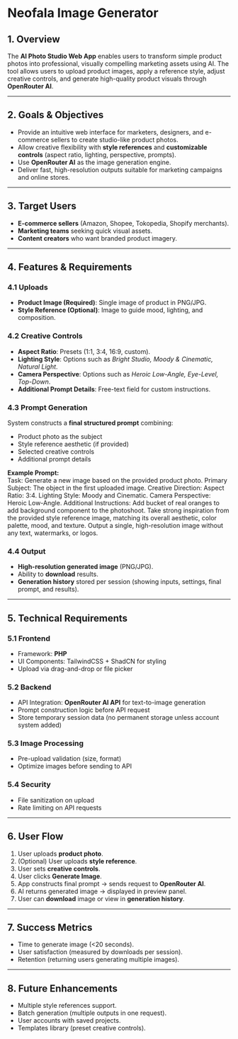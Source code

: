 # Neofala Image Generator

## 1. Overview
The **AI Photo Studio Web App** enables users to transform simple product photos into professional, visually compelling marketing assets using AI. The tool allows users to upload product images, apply a reference style, adjust creative controls, and generate high-quality product visuals through **OpenRouter AI**.

---

## 2. Goals & Objectives
- Provide an intuitive web interface for marketers, designers, and e-commerce sellers to create studio-like product photos.  
- Allow creative flexibility with **style references** and **customizable controls** (aspect ratio, lighting, perspective, prompts).  
- Use **OpenRouter AI** as the image generation engine.  
- Deliver fast, high-resolution outputs suitable for marketing campaigns and online stores.

---

## 3. Target Users
- **E-commerce sellers** (Amazon, Shopee, Tokopedia, Shopify merchants).  
- **Marketing teams** seeking quick visual assets.  
- **Content creators** who want branded product imagery.  

---

## 4. Features & Requirements

### 4.1 Uploads
- **Product Image (Required)**: Single image of product in PNG/JPG.  
- **Style Reference (Optional)**: Image to guide mood, lighting, and composition.  

### 4.2 Creative Controls
- **Aspect Ratio**: Presets (1:1, 3:4, 16:9, custom).  
- **Lighting Style**: Options such as *Bright Studio, Moody & Cinematic, Natural Light*.  
- **Camera Perspective**: Options such as *Heroic Low-Angle, Eye-Level, Top-Down*.  
- **Additional Prompt Details**: Free-text field for custom instructions.  

### 4.3 Prompt Generation
System constructs a **final structured prompt** combining:  
- Product photo as the subject  
- Style reference aesthetic (if provided)  
- Selected creative controls  
- Additional prompt details  

**Example Prompt:**  
Task: Generate a new image based on the provided product photo.
Primary Subject: The object in the first uploaded image.
Creative Direction: Aspect Ratio: 3:4.
Lighting Style: Moody and Cinematic.
Camera Perspective: Heroic Low-Angle.
Additional Instructions: Add bucket of real oranges to add background component to the photoshoot.
Take strong inspiration from the provided style reference image, matching its overall aesthetic, color palette, mood, and texture.
Output a single, high-resolution image without any text, watermarks, or logos.

### 4.4 Output
- **High-resolution generated image** (PNG/JPG).  
- Ability to **download** results.  
- **Generation history** stored per session (showing inputs, settings, final prompt, and results).  

---

## 5. Technical Requirements

### 5.1 Frontend
- Framework: **PHP**  
- UI Components: TailwindCSS + ShadCN for styling  
- Upload via drag-and-drop or file picker  

### 5.2 Backend
- API Integration: **OpenRouter AI API** for text-to-image generation  
- Prompt construction logic before API request  
- Store temporary session data (no permanent storage unless account system added)  

### 5.3 Image Processing
- Pre-upload validation (size, format)  
- Optimize images before sending to API  

### 5.4 Security
- File sanitization on upload  
- Rate limiting on API requests  

---

## 6. User Flow
1. User uploads **product photo**.  
2. (Optional) User uploads **style reference**.  
3. User sets **creative controls**.  
4. User clicks **Generate Image**.  
5. App constructs final prompt → sends request to **OpenRouter AI**.  
6. AI returns generated image → displayed in preview panel.  
7. User can **download** image or view in **generation history**.  

---

## 7. Success Metrics
- Time to generate image (<20 seconds).  
- User satisfaction (measured by downloads per session).  
- Retention (returning users generating multiple images).  

---

## 8. Future Enhancements
- Multiple style references support.  
- Batch generation (multiple outputs in one request).  
- User accounts with saved projects.  
- Templates library (preset creative controls).  
